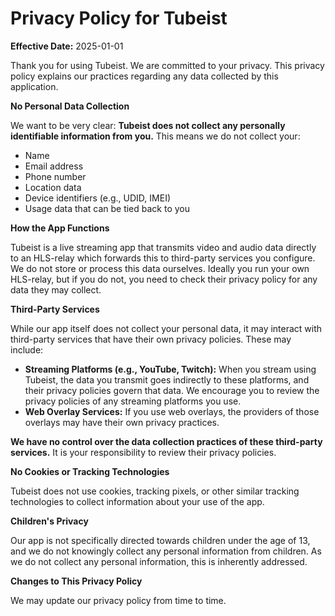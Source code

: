 # Privacy Policy for Tubeist

**Effective Date:** 2025-01-01

Thank you for using Tubeist. We are committed to your privacy. This privacy policy explains our practices regarding any data collected by this application.

**No Personal Data Collection**

We want to be very clear: **Tubeist does not collect any personally identifiable information from you.**  This means we do not collect your:

* Name
* Email address
* Phone number
* Location data
* Device identifiers (e.g., UDID, IMEI)
* Usage data that can be tied back to you

**How the App Functions**

Tubeist is a live streaming app that transmits video and audio data directly to an HLS-relay which forwards this to third-party services you configure. We do not store or process this data ourselves. Ideally you run your own HLS-relay, but if you do not, you need to check their privacy policy for any data they may collect.

**Third-Party Services**

While our app itself does not collect your personal data, it may interact with third-party services that have their own privacy policies. These may include:

* **Streaming Platforms (e.g., YouTube, Twitch):**  When you stream using Tubeist, the data you transmit goes indirectly to these platforms, and their privacy policies govern that data. We encourage you to review the privacy policies of any streaming platforms you use.
* **Web Overlay Services:** If you use web overlays, the providers of those overlays may have their own privacy practices.

**We have no control over the data collection practices of these third-party services.**  It is your responsibility to review their privacy policies.

**No Cookies or Tracking Technologies**

Tubeist does not use cookies, tracking pixels, or other similar tracking technologies to collect information about your use of the app.

**Children's Privacy**

Our app is not specifically directed towards children under the age of 13, and we do not knowingly collect any personal information from children. As we do not collect any personal information, this is inherently addressed.

**Changes to This Privacy Policy**

We may update our privacy policy from time to time.
